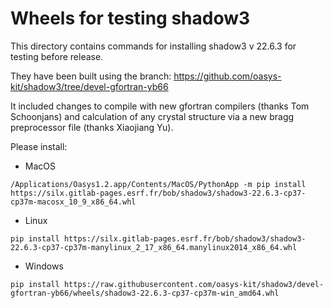 Wheels for testing shadow3 
==========================

This directory contains commands for installing shadow3 v 22.6.3 for testing before release.

They have been built using the branch: 
https://github.com/oasys-kit/shadow3/tree/devel-gfortran-yb66


It included changes to compile with new gfortran compilers (thanks Tom Schoonjans)
and calculation of any crystal structure via a new bragg preprocessor file (thanks Xiaojiang Yu).


Please install: 

- MacOS 

```
/Applications/Oasys1.2.app/Contents/MacOS/PythonApp -m pip install https://silx.gitlab-pages.esrf.fr/bob/shadow3/shadow3-22.6.3-cp37-cp37m-macosx_10_9_x86_64.whl
```

- Linux
```
pip install https://silx.gitlab-pages.esrf.fr/bob/shadow3/shadow3-22.6.3-cp37-cp37m-manylinux_2_17_x86_64.manylinux2014_x86_64.whl
```

- Windows
```
pip install https://raw.githubusercontent.com/oasys-kit/shadow3/devel-gfortran-yb66/wheels/shadow3-22.6.3-cp37-cp37m-win_amd64.whl
```
